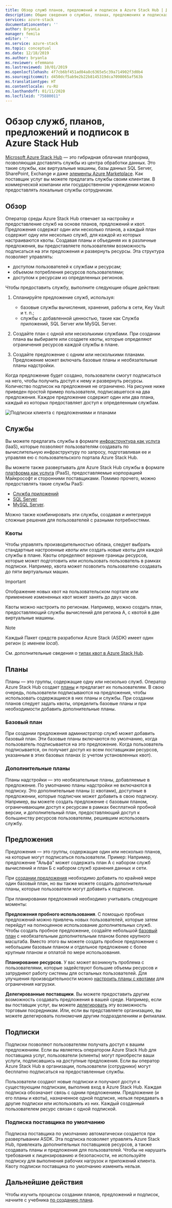 ```yaml
---
title: Обзор служб планов, предложений и подписок в Azure Stack Hub | Документация Майкрософт
description: Общие сведения о службах, планах, предложениях и подписках в Azure Stack Hub.
services: azure-stack
documentationcenter: ''
author: BryanLa
manager: femila
editor: ''
ms.service: azure-stack
ms.topic: conceptual
ms.date: 12/18/2019
ms.author: bryanla
ms.reviewer: efemmano
ms.lastreviewed: 10/01/2019
ms.openlocfilehash: 4f7cb6bf451ad04a8c6365e5c39a714902f3d0b4
ms.sourcegitcommit: d450dcf5ab9e2b22b8145319dca7098065af563b
ms.translationtype: HT
ms.contentlocale: ru-RU
ms.lasthandoff: 01/11/2020
ms.locfileid: "75880011"
---
```

# <a name="azure-stack-hub-services-plans-offers-subscriptions-overview"></a>Обзор служб, планов, предложений и подписок в Azure Stack Hub

[Microsoft Azure Stack Hub](azure-stack-overview.md) ― это гибридная облачная платформа, позволяющая доставлять службы из центра обработки данных. Это такие службы, как виртуальные машины, базы данных SQL Server, SharePoint, Exchange и даже [элементы Azure Marketplace](azure-stack-marketplace-azure-items.md). Как поставщик услуг вы можете предлагать службы своим клиентам. В коммерческой компании или государственном учреждении можно предоставлять локальные службы сотрудникам.

## <a name="overview"></a>Обзор

Оператор среды Azure Stack Hub отвечает за настройку и предоставление служб на основе планов, предложений и квот. Предложения содержат один или несколько планов, а каждый план содержит одну или несколько служб, для каждой из которых настраиваются квоты. Создавая планы и объединяя их в различные предложения, вы предоставляете пользователям возможность подписаться на эти предложения и развернуть ресурсы. Эта структура позволяет управлять:

- доступом пользователей к службам и ресурсам;
- объемом потребления ресурсов пользователями;
- доступом к ресурсам из определенных регионов.

Чтобы предоставить службу, выполните следующие общие действия:

1. Спланируйте предложение служб, используя:

   - базовые службы вычисления, хранения, работы в сети, Key Vault и т. п.;
   - службы с добавленной ценностью, такие как Служба приложений, SQL Server или MySQL Server.

2. Создайте план с одной или несколькими службами. При создании плана вы выбираете или создаете квоты, которые определяют ограничения ресурсов каждой службы в плане.
3. Создайте предложение с одним или несколькими планами. Предложение может включать базовые планы и необязательные планы надстройки.

Когда предложение будет создано, пользователи смогут подписаться на него, чтобы получить доступ к нему и развернуть ресурсы. Количество подписок на предложения не ограничено. На рисунке ниже приведен простой пример пользователя, подписавшегося на два предложения. Каждое предложение содержит один или два плана, каждый из которых предоставляет доступ к определенным службам.

![Подписки клиента с предложениями и планами](media/azure-stack-key-features/image4.png)

## <a name="services"></a>Службы

Вы можете предлагать службы в формате [инфраструктура как услуга](https://azure.microsoft.com/overview/what-is-iaas/) (IaaS), которые позволяют пользователям создавать по вычислительную инфраструктуру по запросу, подготавливая ее и управляя ею с пользовательского портала Azure Stack Hub.

Вы можете также развертывать для Azure Stack Hub службы в формате [платформа как услуга](https://azure.microsoft.com/overview/what-is-paas/) (PaaS), предоставляемые корпорацией Майкрософт и сторонними поставщиками. Помимо прочего, можно предоставлять такие службы PaaS:

- [Служба приложений](azure-stack-app-service-overview.md)
- [SQL Server](azure-stack-sql-resource-provider-deploy.md)
- [MySQL Server](azure-stack-mysql-resource-provider-deploy.md).

Можно также комбинировать эти службы, создавая и интегрируя сложные решения для пользователей с разными потребностями.

### <a name="quotas"></a>Квоты

Чтобы управлять производительностью облака, следует выбрать стандартные настроенные *квоты* или создать новые квоты для каждой службы в плане. Квоты определяют верхние границы ресурсов, которые может подготовить или использовать пользователь в рамках подписки. Например, квота может позволить пользователю создавать до пяти виртуальных машин.

> [!IMPORTANT]
> Отображение новых квот на пользовательском портале или применение измененных квот может занять до двух часов.

Квоты можно настроить по регионам. Например, можно создать план, предоставляющий службы вычислений для региона А, с квотой в две виртуальные машины.

>[!NOTE]
>Каждый Пакет средств разработки Azure Stack (ASDK) имеет один регион (с именем *local*).

См. дополнительные сведения о [типах квот в Azure Stack Hub](azure-stack-quota-types.md).

## <a name="plans"></a>Планы

Планы — это группы, содержащие одну или несколько служб. Оператор Azure Stack Hub создает [планы](azure-stack-create-plan.md) и предлагает их пользователям. В свою очередь, пользователи подписываются на предложения, чтобы использовать содержащиеся в них планы и службы. При создании планов следует задать квоты, определить базовые планы и при необходимости добавить дополнительные планы.

### <a name="base-plan"></a>Базовый план

При создании предложения администратор служб может добавить базовый план. Эти базовые планы включаются по умолчанию, когда пользователь подписывается на это предложение. Когда пользователь подписывается, он получает доступ ко всем поставщикам ресурсов, указанным в этих базовых планах (с учетом установленных квот).

### <a name="add-on-plans"></a>Дополнительные планы

Планы надстройки — это необязательные планы, добавляемые в предложение. По умолчанию планы надстройки не включаются в подписку. Это дополнительные планы (с квотами), доступные в предложении, которые подписчик может добавить в свою подписку. Например, вы можете создать предложение с базовым планом, ограничивающим доступ к ресурсам в рамках бесплатной пробной версии, и дополнительный план, предоставляющий доступ к большинству ресурсов пользователям, решившим использовать службу.

## <a name="offers"></a>Предложения

Предложения — это группы, содержащие один или несколько планов, на которые могут подписаться пользователи. Пример: Например, предложение "Альфа" может содержать план A с набором служб вычислений и план Б с набором служб хранения данных и сети.

При [создании предложения](azure-stack-create-offer.md) необходимо добавить по крайней мере один базовый план, но вы также можете создать дополнительные планы, которые пользователи могут добавить к подписке.

При планировании предложений необходимо учитывать следующие моменты:

**Предложения пробного использования**. С помощью пробных предложений можно привлечь новых пользователей, которые затем перейдут на полноценное использование дополнительных служб. Чтобы создать пробное предложение, создайте небольшой [базовый план](service-plan-offer-subscription-overview.md#base-plan) с необязательным дополнительным планом более крупного масштаба. Вместо этого вы можете создать пробное предложение с небольшим базовым планом и отдельное предложение с более крупным планом и оплатой по мере использования.

**Планирование ресурсов**. У вас может возникнуть проблема с пользователями, которые задействуют большие объемы ресурсов и затрудняют работу системы для остальных пользователей. Для улучшения производительности можно [настроить планы с квотами](service-plan-offer-subscription-overview.md#plans) для ограничения нагрузки.

**Делегированные поставщики**. Вы можете предоставить другим возможность создавать предложения в вашей среде. Например, если вы поставщик услуг, вы можете [делегировать](azure-stack-delegated-provider.md) эту возможность торговым посредникам. Или, если вы представляете организацию, вы можете делегировать полномочия другим подразделениям и филиалам.

## <a name="subscriptions"></a>Подписки

Подписки позволяют пользователям получать доступ к вашим предложениям. Если вы являетесь оператором Azure Stack Hub для поставщика услуг, пользователи (клиенты) могут приобрести ваши услуги, подписавшись на доступные предложения. Если вы оператор Azure Stack Hub в организации, пользователи (сотрудники) могут бесплатно подписаться на предоставленные службы.

Пользователи создают новые подписки и получают доступ к существующим подпискам, выполнив вход в Azure Stack Hub. Каждая подписка обозначает связь с одним предложением. Предложение (и его планы и квоты), назначенное одной подписке, нельзя передавать в другие подписки или использовать из них. Каждый созданный пользователем ресурс связан с одной подпиской.

### <a name="default-provider-subscription"></a>Подписка поставщика по умолчанию

Подписка поставщика по умолчанию автоматически создается при развертывании ASDK. Эта подписка позволяет управлять Azure Stack Hub, привлекать дополнительных поставщиков ресурсов, а также создавать планы и предложения для пользователей. Чтобы не нарушать требования к лицензированию и безопасности, не используйте подписку для выполнения рабочих нагрузок и приложений клиента. Квоту подписки поставщика по умолчанию изменить нельзя.

## <a name="next-steps"></a>Дальнейшие действия

Чтобы изучить процессы создании планов, предложений и подписок, начните с учебника [по созданию плана](azure-stack-create-plan.md).

